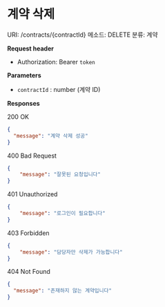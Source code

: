 # 계약 삭제

URI: /contracts/{contractId}
메소드: DELETE
분류: 계약

**Request header**

- Authorization: Bearer `token`

**Parameters**

- `contractId` : number (계약 ID)

**Responses**

200 OK

```json
{
  "message": "계약 삭제 성공"
}
```

400 Bad Request

```json
{
	"message": "잘못된 요청입니다"
}
```

401 Unauthorized

```json
{
	"message": "로그인이 필요합니다"
}
```

403 Forbidden

```json
{
	"message": "담당자만 삭제가 가능합니다"
}
```

404 Not Found

```json
{
  "message": "존재하지 않는 계약입니다"
}
```